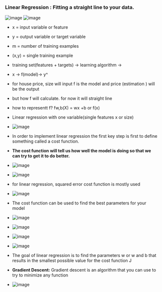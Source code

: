 ### Linear Regression : Fitting a straight line to your data.
![image](https://github.com/iamsohel/machine-learning/assets/9135426/40ff3a42-a2d2-4c4a-a473-2a35edf2c26c)
![image](https://github.com/iamsohel/machine-learning/assets/9135426/eea1a4a2-6544-4081-b4fd-f2cd1ed8323a)

- x = input variable or feature

- y = output variable or target variable

- m = number of training examples

- (x,y)  = single training  example
- training set(features + targets) -> learning algorithm ->
- x -> f(model)-> y^
- for house price, size will input f is the model and price (estimation ) will be the output
- but how f will calculate. for now it will straight line
- how to representt f? fw,b(X) = wx +b or f(x)
- Linear regression with one variable(single features x or size)
- ![image](https://github.com/iamsohel/machine-learning/assets/9135426/b244c442-9188-4546-a63e-bb888434f809)
- In order to implement linear regression the first key step is first to define something called a cost function.
- **The cost function will tell us how well the model is doing so that we can try to get it to do better.**
- ![image](https://github.com/iamsohel/machine-learning/assets/9135426/8ae0094c-23dc-4d9b-b23f-89cd99f440d2)
- ![image](https://github.com/iamsohel/machine-learning/assets/9135426/fbd731ed-b54b-483b-b109-1ae76faa32bf)
- for linear regression, squared error cost function is mostly used
- ![image](https://github.com/iamsohel/machine-learning/assets/9135426/acd45127-6873-447d-be14-8ca78ee5c2f7)
- The cost function can be used to find the best parameters for your model
- ![image](https://github.com/iamsohel/machine-learning/assets/9135426/c1d4cbc2-2077-46a6-bbce-982a47083e03)
- ![image](https://github.com/iamsohel/machine-learning/assets/9135426/93ce8751-9bd1-4a7a-b8d6-1e9aad6dd26c)
- ![image](https://github.com/iamsohel/machine-learning/assets/9135426/64917089-b9aa-4642-9469-754924aa1ace)
- ![image](https://github.com/iamsohel/machine-learning/assets/9135426/6ef2211c-e8b1-44bc-bac0-33a6babc7d54)
- The goal of linear regression is to find the parameters w or w and b that results in the smallest possible value for the cost function J
- **Gradient Descent:** Gradient descent is an algorithm that you can use to try to minimize any function
- ![image](https://github.com/iamsohel/machine-learning/assets/9135426/4c00c990-216d-47ad-a624-2c2da747b5c3)








